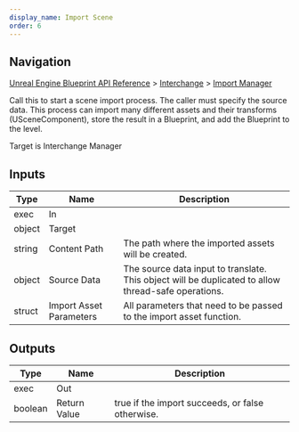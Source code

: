 ```yaml
---
display_name: Import Scene
order: 6
---
```

## Navigation

[Unreal Engine Blueprint API Reference](https://dev.epicgames.com/documentation/en-us/unreal-engine/BlueprintAPI) > [Interchange](https://dev.epicgames.com/documentation/en-us/unreal-engine/BlueprintAPI/Interchange) > [Import Manager](https://dev.epicgames.com/documentation/en-us/unreal-engine/BlueprintAPI/Interchange/ImportManager)

Call this to start a scene import process. The caller must specify the source data.
This process can import many different assets and their transforms (USceneComponent), store the result in a Blueprint, and add the Blueprint to the level.

Target is Interchange Manager

## Inputs

| Type | Name | Description |
| --- | --- | --- |
| exec | In |  |
| object | Target |  |
| string | Content Path | The path where the imported assets will be created. |
| object | Source Data | The source data input to translate. This object will be duplicated to allow thread-safe operations. |
| struct | Import Asset Parameters | All parameters that need to be passed to the import asset function. |

## Outputs

| Type | Name | Description |
| --- | --- | --- |
| exec | Out |  |
| boolean | Return Value | true if the import succeeds, or false otherwise. |
